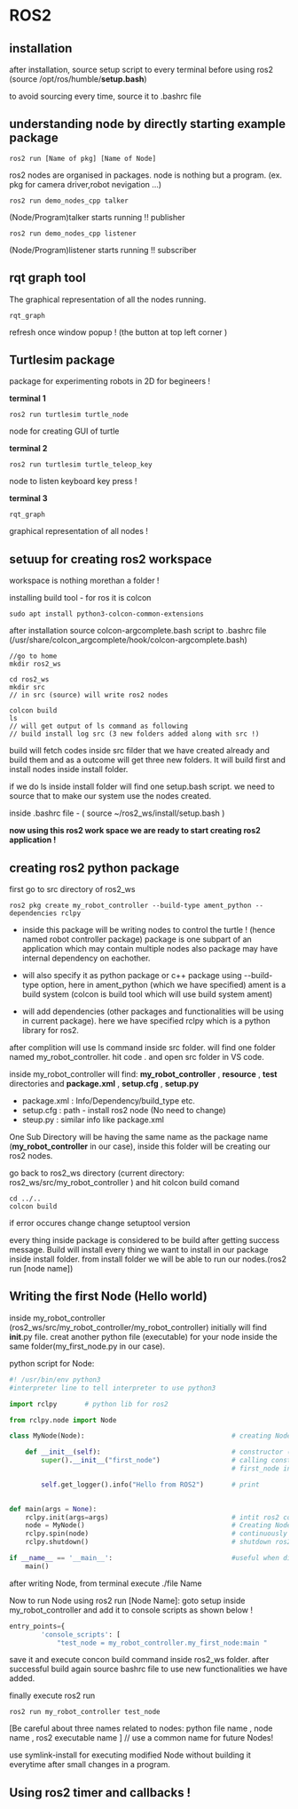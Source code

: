 # ROS2

## installation

after installation, source setup script to every terminal before using ros2 (source /opt/ros/humble/__setup.bash__)

to avoid sourcing every time, source it to .bashrc file

## understanding node by directly starting example package

    ros2 run [Name of pkg] [Name of Node]

ros2 nodes are organised in packages. node is nothing but a program. (ex. pkg for camera driver,robot nevigation ...)

    ros2 run demo_nodes_cpp talker    

(Node/Program)talker starts running !! publisher

    ros2 run demo_nodes_cpp listener

(Node/Program)listener starts running !! subscriber

## rqt graph tool

The graphical representation of all the nodes running.

    rqt_graph 

refresh once window popup ! (the button at top left corner )

## Turtlesim package

package for experimenting robots in 2D for begineers !

__terminal 1__

    ros2 run turtlesim turtle_node

node for creating GUI of turtle

__terminal 2__ 

    ros2 run turtlesim turtle_teleop_key

node to listen keyboard key press !

__terminal 3__

    rqt_graph

graphical representation of all nodes !

## setuup for creating ros2 workspace

workspace is nothing morethan a folder !

installing build tool - for ros it is colcon

    sudo apt install python3-colcon-common-extensions

after installation source colcon-argcomplete.bash script to .bashrc file  (/usr/share/colcon_argcomplete/hook/colcon-argcomplete.bash)

    //go to home
    mkdir ros2_ws
    
    cd ros2_ws
    mkdir src  
    // in src (source) will write ros2 nodes

    colcon build
    ls
    // will get output of ls command as following 
    // build install log src (3 new folders added along with src !)

build will fetch codes inside src filder that we have created already and build them and as a outcome will get three new folders. It will build first and install nodes inside install folder.

if we do ls inside install folder will find one setup.bash script. we need to source that to make our system use the nodes created. 

inside .bashrc file - ( source ~/ros2_ws/install/setup.bash )

__now using this ros2 work space we are ready to start creating ros2 application !__

## creating ros2 python package

first go to src directory of ros2_ws

    ros2 pkg create my_robot_controller --build-type ament_python --dependencies rclpy

- inside this package will be writing nodes to control the turtle ! (hence named robot controller package) package is one subpart of an application which may contain multiple nodes also package may have internal dependency on eachother.

- will also specify it as python package or c++ package using --build-type option, here in ament_python (which we have specified) ament is a build system (colcon is build tool which will use build system ament)

- will add dependencies (other packages and functionalities will be using in current package). here we have specified rclpy which is a python library for ros2.

after complition will use ls command inside src folder. will find one folder named my_robot_controller. hit code . and open src folder in VS code. 

inside my_robot_controller will find: __my_robot_controller__ , __resource__ , __test__ directories and __package.xml__ , __setup.cfg__ , __setup.py__

- package.xml : Info/Dependency/build_type etc.
- setup.cfg : path - install ros2 node (No need to change)
- steup.py : similar info like package.xml 

One Sub Directory will be having the same name as the package name (__my_robot_controller__ in our case), inside this folder will be creating our ros2 nodes.

go back to ros2_ws directory (current directory: ros2_ws/src/my_robot_controller ) and hit colcon build comand 

    cd ../.. 
    colcon build

if error occures change change setuptool version

every thing inside package is considered to be build after getting success message. Build will install every thing we want to install in our package inside install folder. from install folder we will be able to run our nodes.(ros2 run [node name])

## Writing the first Node (Hello world)

inside my_robot_controller (ros2_ws/src/my_robot_controller/my_robot_controller) initially will find __init__.py file. creat another python file (executable) for your node inside the same folder(my_first_node.py in our case).

python script for Node:

``` python
#! /usr/bin/env python3     
#interpreter line to tell interpreter to use python3 

import rclpy       # python lib for ros2

from rclpy.node import Node

class MyNode(Node):                                     # creating Node using OOP (defining class myNode inherit from Node(rclpy.node))

    def __init__(self):                                 # constructor (self will get functionality of Node class) 
        super().__init__("first_node")                  # calling constructor of upper class, providing Node name that will be using to run Node in the graph 
                                                        # first_node in current code

        self.get_logger().info("Hello from ROS2")       # print
 

def main(args = None):
    rclpy.init(args=args)                               # intit ros2 communications
    node = MyNode()                                     # Creating Node object inside main
    rclpy.spin(node)                                    # continuously running Node (kill using Ctrl+C)
    rclpy.shutdown()                                    # shutdown ros2 comm.  

if __name__ == '__main__':                              #useful when directly running file from terminal
    main()

```
after writing Node, from terminal execute ./file Name 

Now to run Node using ros2 run [Node Name]: goto setup inside my_robot_controller and add it to console scripts as shown below !

``` python
entry_points={
        'console_scripts': [
            "test_node = my_robot_controller.my_first_node:main "
```

save it and execute concon build command inside ros2_ws folder.
after successful build again source bashrc file to use new functionalities we have added.

finally execute ros2 run

    ros2 run my_robot_controller test_node 

[Be careful about three names related to nodes: python file name , node name , ros2 executable name ] // use a common name for future Nodes!

use symlink-install for executing modified Node without building it everytime after small changes in a program.

## Using ros2 timer and callbacks !

